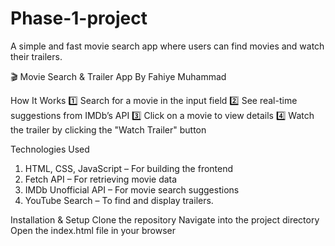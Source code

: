 # Phase-1-project
A simple and fast movie search app where users can find movies and watch their trailers.

🎬 Movie Search & Trailer App
By Fahiye Muhammad

  How It Works
1️⃣ Search for a movie in the input field
2️⃣ See real-time suggestions from IMDb’s API
3️⃣ Click on a movie to view details
4️⃣ Watch the trailer by clicking the "Watch Trailer" button


  Technologies Used
1)  HTML, CSS, JavaScript – For building the frontend
2)  Fetch API – For retrieving movie data
3)  IMDb Unofficial API – For movie search suggestions
4)  YouTube Search – To find and display trailers.

  Installation & Setup
Clone the repository
Navigate into the project directory
Open the index.html file in your browser
